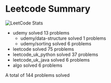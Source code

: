 # Leetcode Summary

![LeetCode Stats](https://leetcard.jacoblin.cool/erik1110?theme=nord&ext=heatmap)

- udemy solved 13 problems
  - udemy/data-structure solved 1 problems
  - udemy/sorting solved 6 problems
- leetcode solved 75 problems
- leetcode_uk_python solved 37 problems
- leetcode_uk_java solved 6 problems
- algo solved 6 problems

A total of 144 problems solved
